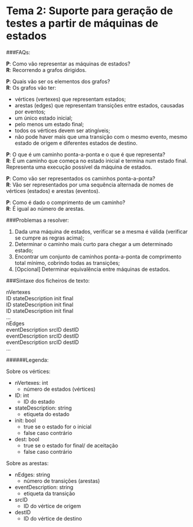 Tema 2: Suporte para geração de testes a partir de máquinas de estados
======================================================================

###FAQs:

**P**: Como vão representar as máquinas de estados?  
**R**: Recorrendo a grafos dirigidos.

**P**: Quais vão ser os elementos dos grafos?  
**R**: Os grafos vão ter:
* vértices (vertexes) que representam estados;
* arestas (edges) que representam transições entre estados, causadas por eventos;
* um único estado inicial;
* pelo menos um estado final;
* todos os vértices devem ser atingíveis;
* não pode haver mais que uma transição com o mesmo evento, mesmo estado de origem e diferentes estados de destino.

**P**: O que é um caminho ponta-a-ponta e o que é que representa?  
**R**: É um caminho que começa no estado inicial e termina num estado final. Representa uma execução possível da máquina de estados.

**P**: Como vão ser representados os caminhos ponta-a-ponta?  
**R**: Vão ser representados por uma sequência alternada de nomes de vértices (estados) e arestas (eventos).

**P**: Como é dado o comprimento de um caminho?  
**R**: É igual ao número de arestas.

###Problemas a resolver:

1. Dada uma máquina de estados, verificar se a mesma é válida (verificar se cumpre as regras acima);
2. Determinar o caminho mais curto para chegar a um determinado estado;
3. Encontrar um conjunto de caminhos ponta-a-ponta de comprimento total mínimo, cobrindo todas as transições;
4. [Opcional] Determinar equivalência entre máquinas de estados.

###Sintaxe dos ficheiros de texto:

nVertexes  
ID stateDescription init final  
ID stateDescription init final  
ID stateDescription init final  
...  
nEdges  
eventDescription srcID destID  
eventDescription srcID destID  
eventDescription srcID destID  
...

######Legenda:

Sobre os vértices:
- nVertexes: int
  - número de estados (vértices)
- ID: int
  - ID do estado
- stateDescription: string
  - etiqueta do estado
- init: bool
  - true se o estado for o inicial
  - false caso contrário
- dest: bool
  - true se o estado for final/ de aceitação
  - false caso contrário

Sobre as arestas:
- nEdges: string
  - número de transições (arestas)
- eventDescription: string
  - etiqueta da transição
- srcID
  - ID do vértice de origem
- destID
  - ID do vértice de destino
